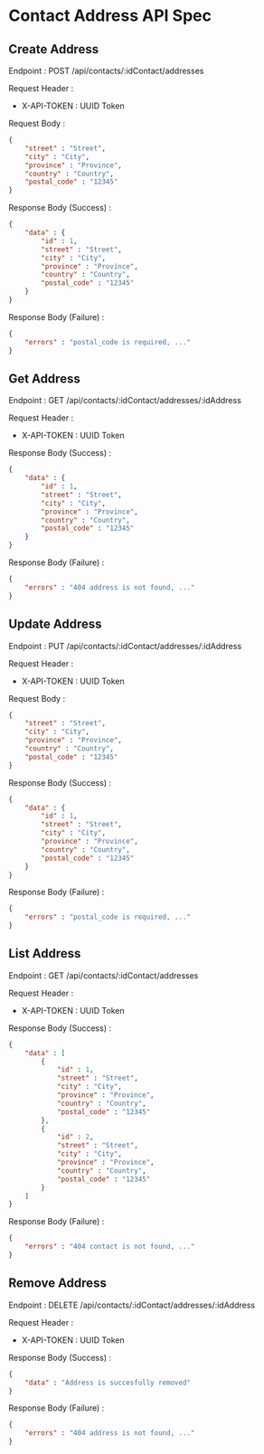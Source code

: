 # Contact Address API Spec

## Create Address

Endpoint : POST /api/contacts/:idContact/addresses

Request Header :

-   X-API-TOKEN : UUID Token

Request Body :

```json
{
	"street" : "Street",
	"city" : "City",
	"province" : "Province",
	"country" : "Country",
	"postal_code" : "12345"
}
```

Response Body (Success) :

```json
{
	"data" : {
        "id" : 1,
		"street" : "Street",
		"city" : "City",
		"province" : "Province",
		"country" : "Country",
		"postal_code" : "12345"
	}
}
```

Response Body (Failure) :

```json
{
	"errors" : "postal_code is required, ..."
}
```

## Get Address

Endpoint : GET /api/contacts/:idContact/addresses/:idAddress

Request Header :

-   X-API-TOKEN : UUID Token

Response Body (Success) :

```json
{
	"data" : {
        "id" : 1,
		"street" : "Street",
		"city" : "City",
		"province" : "Province",
		"country" : "Country",
		"postal_code" : "12345"
	}
}
```

Response Body (Failure) :

```json
{
	"errors" : "404 address is not found, ..."
}
```

## Update Address

Endpoint : PUT /api/contacts/:idContact/addresses/:idAddress

Request Header :

-   X-API-TOKEN : UUID Token

Request Body :

```json
{
	"street" : "Street",
	"city" : "City",
	"province" : "Province",
	"country" : "Country",
	"postal_code" : "12345"
}
```

Response Body (Success) :

```json
{
	"data" : {
        "id" : 1,
		"street" : "Street",
		"city" : "City",
		"province" : "Province",
		"country" : "Country",
		"postal_code" : "12345"
	}
}
```

Response Body (Failure) :

```json
{
	"errors" : "postal_code is required, ..."
}
```

## List Address

Endpoint : GET /api/contacts/:idContact/addresses

Request Header :

-   X-API-TOKEN : UUID Token

Response Body (Success) :

```json
{
	"data" : [
        {
            "id" : 1,
            "street" : "Street",
            "city" : "City",
            "province" : "Province",
            "country" : "Country",
            "postal_code" : "12345"
        },
        {
            "id" : 2,
            "street" : "Street",
            "city" : "City",
            "province" : "Province",
            "country" : "Country",
            "postal_code" : "12345"
        }
    ]
}
```

Response Body (Failure) :

```json
{
	"errors" : "404 contact is not found, ..."
}
```

## Remove Address

Endpoint : DELETE /api/contacts/:idContact/addresses/:idAddress

Request Header :

-   X-API-TOKEN : UUID Token

Response Body (Success) :

```json
{
	"data" : "Address is succesfully removed"
}
```

Response Body (Failure) :

```json
{
	"errors" : "404 address is not found, ..."
}
```
